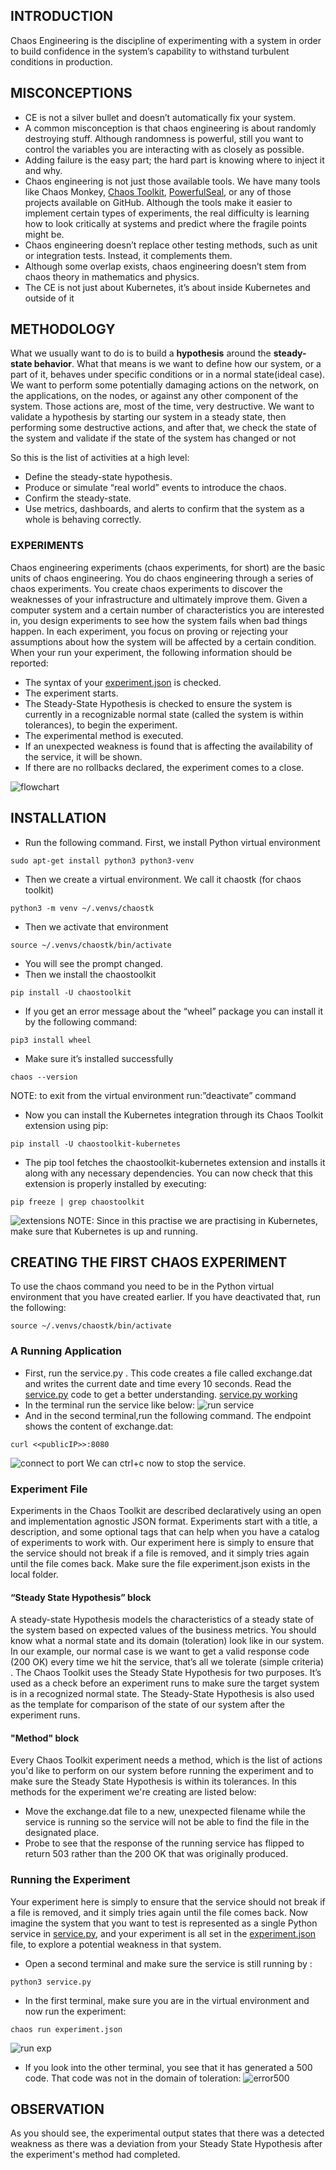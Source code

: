 ## INTRODUCTION
Chaos Engineering is the discipline of experimenting with a system in order to build confidence in the system’s capability to withstand turbulent conditions in production.

## MISCONCEPTIONS
* CE is not a silver bullet and doesn’t automatically fix your system.
* A common misconception is that chaos engineering is about randomly destroying stuff. Although randomness is powerful, still you want to control the variables you are interacting with as closely as possible.
* Adding failure is the easy part; the hard part is knowing where to inject it and why.
* Chaos engineering is not just those available tools. We have many tools like Chaos Monkey, [Chaos Toolkit](https://chaostoolkit.org/), [PowerfulSeal](https://github.com/bloomberg/powerfulseal), or any of those projects available on GitHub. Although the tools make it easier to implement certain types of experiments, the real difficulty is learning how to look critically at systems and predict where the fragile points might be.
* Chaos engineering doesn’t replace other testing methods, such as unit or integration tests. Instead, it complements them.
* Although some overlap exists, chaos engineering doesn’t stem from chaos theory in mathematics and physics.
* The CE is not just about Kubernetes, it’s about inside Kubernetes and outside of it

## METHODOLOGY
What we usually want to do is to build a **hypothesis** around the **steady-state behavior**. What that means is we want to define how our system, or a part of it, behaves under specific conditions or in a normal state(ideal case). We want to perform some potentially damaging actions on the network, on the applications, on the nodes, or against any other component of the system. Those actions are, most of the time, very destructive. We want to validate a hypothesis by starting our system in a steady state, then performing some destructive actions, and after that, we check the state of the system and validate if the state of the system has changed or not

So this is the list of activities at a high level:
* Define the steady-state hypothesis.
* Produce or simulate “real world” events to introduce the chaos.
* Confirm the steady-state.
* Use metrics, dashboards, and alerts to confirm that the system as a whole is behaving correctly.

### EXPERIMENTS
Chaos engineering experiments (chaos experiments, for short) are the basic units of chaos engineering. You do chaos engineering through a series of chaos experiments. You create chaos experiments to discover the weaknesses of your infrastructure and ultimately improve them. Given a computer system and a certain number of characteristics you are interested in, you design experiments to see how the system fails when bad things happen. In each experiment, you focus on proving or rejecting your assumptions about how the system will be affected by a certain condition.
When your run your experiment, the following information should be reported:
* The syntax of your [experiment.json](./experiment.json) is checked.
* The experiment starts.
* The Steady-State Hypothesis is checked to ensure the system is currently in a
recognizable normal state (called the system is within tolerances), to begin the experiment.
* The experimental method is executed.
* If an unexpected weakness is found that is affecting the availability of the service, it will be shown.
* If there are no rollbacks declared, the experiment comes to a close.

![flowchart](./images/flowchart.png)

## INSTALLATION
* Run the following command. First, we install Python virtual environment 
``` 
sudo apt-get install python3 python3-venv 
```
* Then we create a virtual environment. We call it chaostk (for chaos toolkit)
```
python3 -m venv ~/.venvs/chaostk
```
* Then we activate that environment
```
source ~/.venvs/chaostk/bin/activate
```
* You will see the prompt changed.
* Then we install the chaostoolkit
```
pip install -U chaostoolkit
```
* If you get an error message about the “wheel” package you can install it by the following command:
```
pip3 install wheel
```
* Make sure it’s installed successfully
```
chaos --version
```
NOTE: to exit from the virtual environment run:”deactivate” command
* Now you can install the Kubernetes integration through its Chaos Toolkit extension using pip:
```
pip install -U chaostoolkit-kubernetes
```
* The pip tool fetches the chaostoolkit-kubernetes extension and installs it along with any necessary dependencies. You can now check that this extension is properly installed by executing:
```
pip freeze | grep chaostoolkit
```
![extensions](./images/proper_installation_extensions.png)
NOTE: Since in this practise we are practising in Kubernetes, make sure that Kubernetes is up and running.

## CREATING THE FIRST CHAOS EXPERIMENT
To use the chaos command you need to be in the Python virtual environment that you have created earlier. If you have deactivated that, run the following:
```
source ~/.venvs/chaostk/bin/activate
```
### A Running Application
* First, run the service.py . This code creates a file called exchange.dat and writes the current date and time every 10 seconds. Read the [service.py](./service.py) code to get a better understanding.
[service.py working](./images/service.py%20working.png)
* In the terminal run the service like below:
![run service](./images/run%20service.png)
* And in the second terminal,run the following command. The endpoint shows the content of exchange.dat:
```
curl <<publicIP>>:8080
```
![connect to port](./images/connect_server_port8080.png)
We can ctrl+c now to stop the service. 

### Experiment File
Experiments in the Chaos Toolkit are described declaratively using an open and implementation agnostic JSON format. Experiments start with a title, a description, and some optional tags that can help when you have a catalog of experiments to work with. Our experiment here is simply to ensure that the service should not break if a file is removed, and it simply tries again until the file comes back. Make sure the file experiment.json exists in the local folder. 
####  “Steady State Hypothesis” block
A steady-state Hypothesis models the characteristics of a steady state of the system based on expected values of the business metrics. You should know what a normal state and its domain (toleration) look like in our system. In our example, our normal case is we want to get a valid response code (200 OK) every time we hit the service, that’s all
we tolerate (simple criteria) .
The Chaos Toolkit uses the Steady State Hypothesis for two purposes. It’s used as a check before an experiment runs to make sure the target system is in a recognized normal state.
The Steady-State Hypothesis is also used as the template for comparison of the state of our system after the experiment runs.
#### "Method" block
Every Chaos Toolkit experiment needs a method, which is the list of actions you'd like to perform on our system before running the experiment and to make sure the Steady State Hypothesis is within its tolerances.
In this methods for the experiment we're creating are listed below:
* Move the exchange.dat file to a new, unexpected filename while the service is running so the service will not be able to find the file in the designated place.
* Probe to see that the response of the running service has flipped to return 503 rather than the 200 OK that was originally produced.

### Running the Experiment
Your experiment here is simply to ensure that the service should not break if a file is removed, and it simply tries again until the file comes back. Now imagine the system that you want to test is represented as a single Python service in [service.py](./service.py), and your experiment is all set in the [experiment.json](./experiment.json) file, to explore a potential weakness in that system.
* Open a second terminal and make sure the service is still running by :
```
python3 service.py
```
*  In the first terminal, make sure you are in the virtual environment and now run the experiment:
```
chaos run experiment.json
```
![run exp](./images/run_experiment.png)
* If you look into the other terminal, you see that it has generated a 500 code. That code was not in the domain of toleration:
![error500](./images/error500.png)

## OBSERVATION
As you should see, the experimental output states that there was a detected weakness as there was a deviation from your Steady State Hypothesis after the experiment's method had completed.


